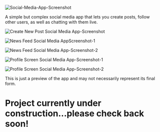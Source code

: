 ![Social-Media-App-Screenshot](https://user-images.githubusercontent.com/34729011/154372274-27ca8005-a6cd-4f63-9f1d-c0ea0fcdc3fe.png)


A simple but complex social media app that lets you create posts, follow other users, as well as chatting with them live.


![Create New Post Social Media App-Screenshot](https://user-images.githubusercontent.com/34729011/154593394-c87439ef-eb8d-4fff-b5ca-49f83819f18c.png)

![News Feed Social Media AppScreenshot-1](https://user-images.githubusercontent.com/34729011/154593398-cc46e259-aac2-4767-a59d-4a4679fee47f.png)

![News Feed Social Media App-Screenshot-2](https://user-images.githubusercontent.com/34729011/154593400-66baf140-169f-4498-ba19-71b18a1f4352.png)

![Profile Screen Social Media App-Screenshot-1](https://user-images.githubusercontent.com/34729011/154593401-94a909f5-6f13-4800-b54d-c30c09b444ca.png)

![Profile Screen Social Media App-Screenshot-2](https://user-images.githubusercontent.com/34729011/154593404-b28a0af8-ef03-4d6e-a57c-1adea2723114.png)



This is just a preview of the app and may not necessarily represent its final form.


# Project currently under construction...please check back soon!
